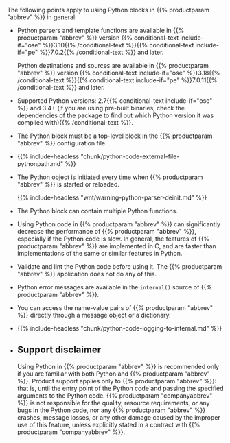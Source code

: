 ---
---
<!-- DISCLAIMER: This file is based on the syslog-ng Open Source Edition documentation https://github.com/balabit/syslog-ng-ose-guides/commit/2f4a52ee61d1ea9ad27cb4f3168b95408fddfdf2 and is used under the terms of The syslog-ng Open Source Edition Documentation License. The file has been modified by Axoflow. -->
The following points apply to using Python blocks in {{% productparam "abbrev" %}} in general:

  - Python parsers and template functions are available in {{% productparam "abbrev" %}} version {{% conditional-text include-if="ose" %}}3.10{{% /conditional-text %}}{{% conditional-text include-if="pe" %}}7.0.2{{% /conditional-text %}} and later.
    
    Python destinations and sources are available in {{% productparam "abbrev" %}} version {{% conditional-text include-if="ose" %}}3.18{{% /conditional-text %}}{{% conditional-text include-if="pe" %}}7.0.11{{% /conditional-text %}} and later.

  - Supported Python versions: 2.7{{% conditional-text include-if="ose" %}} and 3.4+ (if you are using pre-built binaries, check the dependencies of the package to find out which Python version it was compiled with){{% /conditional-text %}}.

  - The Python block must be a top-level block in the {{% productparam "abbrev" %}} configuration file.

  - {{% include-headless "chunk/python-code-external-file-pythonpath.md" %}}

  - The Python object is initiated every time when {{% productparam "abbrev" %}} is started or reloaded.
    
    {{% include-headless "wnt/warning-python-parser-deinit.md" %}}

  - The Python block can contain multiple Python functions.

  - Using Python code in {{% productparam "abbrev" %}} can significantly decrease the performance of {{% productparam "abbrev" %}}, especially if the Python code is slow. In general, the features of {{% productparam "abbrev" %}} are implemented in C, and are faster than implementations of the same or similar features in Python.

  - Validate and lint the Python code before using it. The {{% productparam "abbrev" %}} application does not do any of this.

  - Python error messages are available in the `internal()` source of {{% productparam "abbrev" %}}.

  - You can access the name-value pairs of {{% productparam "abbrev" %}} directly through a message object or a dictionary.

  - {{% include-headless "chunk/python-code-logging-to-internal.md" %}}

  - ## Support disclaimer
    
    Using Python in {{% productparam "abbrev" %}} is recommended only if you are familiar with both Python and {{% productparam "abbrev" %}}. Product support applies only to {{% productparam "abbrev" %}}: that is, until the entry point of the Python code and passing the specified arguments to the Python code. {{% productparam "companyabbrev" %}} is not responsible for the quality, resource requirements, or any bugs in the Python code, nor any {{% productparam "abbrev" %}} crashes, message losses, or any other damage caused by the improper use of this feature, unless explicitly stated in a contract with {{% productparam "companyabbrev" %}}.
